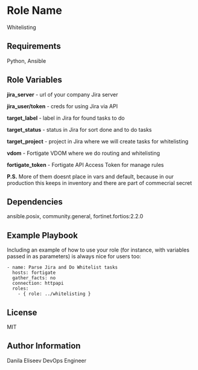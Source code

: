 Role Name
=========

Whitelisting

Requirements
------------

Python, Ansible

Role Variables
--------------

**jira_server** - url of your company Jira server

**jira_user/token** - creds for using Jira via API


**target_label** - label in Jira for found tasks to do

**target_status** - status in Jira for sort done and to do tasks

**target_project** - project in Jira where we will create tasks for whitelisting


**vdom** - Fortigate VDOM where we do routing and whitelisting

**fortigate_token** - Fortigate API Access Token for manage rules

**P.S.** More of them doesnt place in vars and default, because in our production this keeps in inventory and there are part of commecrial secret

Dependencies
------------

ansible.posix, community.general, fortinet.fortios:2.2.0

Example Playbook
----------------

Including an example of how to use your role (for instance, with variables passed in as parameters) is always nice for users too:

    - name: Parse Jira and Do Whitelist tasks
      hosts: fortigate
      gather_facts: no
      connection: httpapi
      roles:
        - { role: ../whitelisting }

License
-------

MIT

Author Information
------------------

Danila Eliseev
DevOps Engineer